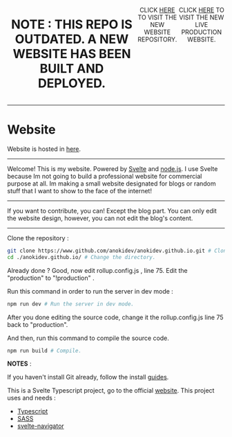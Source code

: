<div style="justify-content : center; display : flex;" align="center">
  <h1>NOTE : THIS REPO IS OUTDATED. A NEW WEBSITE HAS BEEN BUILT AND DEPLOYED.</h1>
  <p>CLICK <a href="https://www.github.com/anokidev/website">HERE</a> TO VISIT THE NEW WEBSITE REPOSITORY.</p>
  <p>CLICK <a href="https://anokidev.vercel.app">HERE</a> TO VISIT THE NEW LIVE PRODUCTION WEBSITE.</p>
 
</div>

---------------------------------------------------------

# Website

Website is hosted in [here](https://anokidev.github.io).

---------------------------------------------------------

Welcome! This is my website. Powered by [Svelte](https://www.svelte.dev) 
and [node.js](https://www.nodejs.org). I use Svelte because 
Im not going to build a professional website for commercial 
purpose at all. Im making a small website designated for 
blogs or random stuff that I want to show to the face of 
the internet!

---------------------------------------------------------

If you want to contribute, you can! Except the blog part.
You can only edit the website design, however, you can not
edit the blog's content.

---------------------------------------------------------

Clone the repository :

```zsh
git clone https://www.github.com/anokidev/anokidev.github.io.git # Clone the repo.
cd ./anokidev.github.io/ # Change the directory.
```

Already done ? Good, now edit rollup.config.js , line 75.
Edit the "production" to "!production" .

Run this command in order to run the server in dev mode :

```zsh
npm run dev # Run the server in dev mode.
```

After you done editing the source code, change it the
rollup.config.js line 75 back to "production".

And then, run this command to compile the source code.

```zsh
npm run build # Compile.
```

**NOTES** :

If you haven't install Git already, follow the install [guides](https://www.git-scm.com/downloads).

This is a Svelte Typescript project, go to the official [website](https://www.svelte.dev).
This project uses and needs : 

- [Typescript](https://www.typescriptlang.org)
- [SASS](https://www.sass-lang.com)
- [svelte-navigator](https://www.github.com/mefechoel/svelte-navigator)

